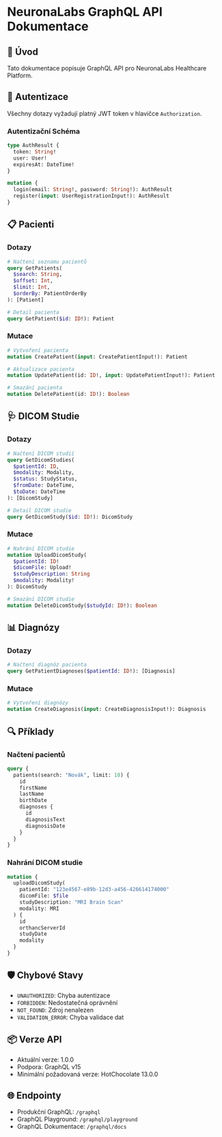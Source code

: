 # NeuronaLabs GraphQL API Dokumentace

## 🚀 Úvod
Tato dokumentace popisuje GraphQL API pro NeuronaLabs Healthcare Platform.

## 🔐 Autentizace
Všechny dotazy vyžadují platný JWT token v hlavičce `Authorization`.

### Autentizační Schéma
```graphql
type AuthResult {
  token: String!
  user: User!
  expiresAt: DateTime!
}

mutation {
  login(email: String!, password: String!): AuthResult
  register(input: UserRegistrationInput!): AuthResult
}
```

## 📋 Pacienti

### Dotazy
```graphql
# Načtení seznamu pacientů
query GetPatients(
  $search: String, 
  $offset: Int, 
  $limit: Int, 
  $orderBy: PatientOrderBy
): [Patient]

# Detail pacienta
query GetPatient($id: ID!): Patient
```

### Mutace
```graphql
# Vytvoření pacienta
mutation CreatePatient(input: CreatePatientInput!): Patient

# Aktualizace pacienta
mutation UpdatePatient(id: ID!, input: UpdatePatientInput!): Patient

# Smazání pacienta
mutation DeletePatient(id: ID!): Boolean
```

## 🩺 DICOM Studie

### Dotazy
```graphql
# Načtení DICOM studií
query GetDicomStudies(
  $patientId: ID, 
  $modality: Modality, 
  $status: StudyStatus,
  $fromDate: DateTime,
  $toDate: DateTime
): [DicomStudy]

# Detail DICOM studie
query GetDicomStudy($id: ID!): DicomStudy
```

### Mutace
```graphql
# Nahrání DICOM studie
mutation UploadDicomStudy(
  $patientId: ID!
  $dicomFile: Upload!
  $studyDescription: String
  $modality: Modality!
): DicomStudy

# Smazání DICOM studie
mutation DeleteDicomStudy($studyId: ID!): Boolean
```

## 📊 Diagnózy

### Dotazy
```graphql
# Načtení diagnóz pacienta
query GetPatientDiagnoses($patientId: ID!): [Diagnosis]
```

### Mutace
```graphql
# Vytvoření diagnózy
mutation CreateDiagnosis(input: CreateDiagnosisInput!): Diagnosis
```

## 🔍 Příklady

### Načtení pacientů
```graphql
query {
  patients(search: "Novák", limit: 10) {
    id
    firstName
    lastName
    birthDate
    diagnoses {
      id
      diagnosisText
      diagnosisDate
    }
  }
}
```

### Nahrání DICOM studie
```graphql
mutation {
  uploadDicomStudy(
    patientId: "123e4567-e89b-12d3-a456-426614174000"
    dicomFile: $file
    studyDescription: "MRI Brain Scan"
    modality: MRI
  ) {
    id
    orthancServerId
    studyDate
    modality
  }
}
```

## 🛡️ Chybové Stavy
- `UNAUTHORIZED`: Chyba autentizace
- `FORBIDDEN`: Nedostatečná oprávnění
- `NOT_FOUND`: Zdroj nenalezen
- `VALIDATION_ERROR`: Chyba validace dat

## 📦 Verze API
- Aktuální verze: 1.0.0
- Podpora: GraphQL v15
- Minimální požadovaná verze: HotChocolate 13.0.0

## 🌐 Endpointy
- Produkční GraphQL: `/graphql`
- GraphQL Playground: `/graphql/playground`
- GraphQL Dokumentace: `/graphql/docs`
